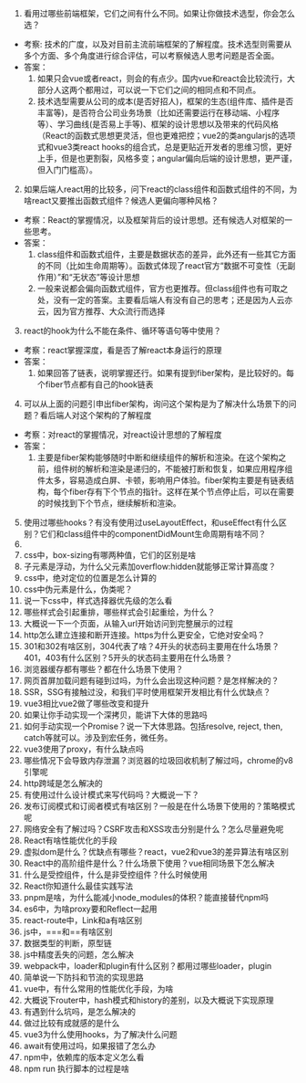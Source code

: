 1. 看用过哪些前端框架，它们之间有什么不同。如果让你做技术选型，你会怎么选？
- 考察: 技术的广度，以及对目前主流前端框架的了解程度。技术选型则需要从多个方面、多个角度进行综合评估，可以考察候选人思考问题是否全面。
- 答案：
    1. 如果只会vue或者react，则会的有点少。国内vue和react会比较流行，大部分人这两个都用过，可以说一下它们之间的相同点和不同点。
    2. 技术选型需要从公司的成本(是否好招人)，框架的生态(组件库、插件是否丰富等)，是否符合公司业务场景（比如还需要运行在移动端、小程序等）、学习曲线(是否易上手等)、框架的设计思想以及带来的代码风格（React的函数式思想更灵活，但也更难把控；vue2的类angularjs的选项式和vue3类react hooks的组合式，总是更贴近开发者的思维习惯，更好上手，但是也更割裂，风格多变；angular偏向后端的设计思想，更严谨，但入门门槛高）。
   
2. 如果后端人react用的比较多，问下react的class组件和函数式组件的不同，为啥react又要推出函数式组件？候选人更偏向哪种风格？
- 考察：React的掌握情况，以及框架背后的设计思想。还有候选人对框架的一些思考。
- 答案：
  1. class组件和函数式组件，主要是数据状态的差异，此外还有一些其它方面的不同（比如生命周期等）。函数式体现了react官方“数据不可变性（无副作用）”和“无状态”等设计思想
  2. 一般来说都会偏向函数式组件，官方也更推荐。但class组件也有可取之处，没有一定的答案。主要看后端人有没有自己的思考；还是因为人云亦云，因为官方推荐、大众流行而选择

3. react的hook为什么不能在条件、循环等语句等中使用？
- 考察：react掌握深度，看是否了解react本身运行的原理
- 答案：
  1. 如果回答了链表，说明掌握还行。如果有提到fiber架构，是比较好的。每个fiber节点都有自己的hook链表

4. 可以从上面的问题引申出fiber架构，询问这个架构是为了解决什么场景下的问题？看后端人对这个架构的了解程度
- 考察：对react的掌握情况，对react设计思想的了解程度
- 答案：
  1. 主要是fiber架构能够随时中断和继续组件的解析和渲染。在这个架构之前，组件树的解析和渲染是递归的，不能被打断和恢复，如果应用程序组件太多，容易造成白屏、卡顿，影响用户体验。fiber架构主要是有链表结构，每个fiber存有下个节点的指针。这样在某个节点停止后，可以在需要的时候找到下个节点，继续解析和渲染。

5. 使用过哪些hooks？有没有使用过useLayoutEffect，和useEffect有什么区别？它们和class组件中的componentDidMount生命周期有啥不同？
6. 
7. css中，box-sizing有哪两种值，它们的区别是啥
8. 子元素是浮动，为什么父元素加overflow:hidden就能够正常计算高度？
9. css中，绝对定位的位置是怎么计算的
10. css中伪元素是什么，伪类呢？
11. 说一下css中，样式选择器优先级的怎么看
12. 哪些样式会引起重排，哪些样式会引起重绘，为什么？
13. 大概说一下一个页面，从输入url开始访问到完整展示的过程
14. http怎么建立连接和断开连接。https为什么更安全，它绝对安全吗？
15. 301和302有啥区别，304代表了啥？4开头的状态码主要用在什么场景？401，403有什么区别？5开头的状态码主要用在什么场景？
16. 浏览器缓存都有哪些？都在什么场景下使用？
17. 网页首屏加载问题有碰到过吗，为什么会出现这种问题？是怎样解决的？
18. SSR，SSG有接触过没，和我们平时使用框架开发相比有什么优缺点？
19. vue3相比vue2做了哪些改变和提升
20. 如果让你手动实现一个深拷贝，能讲下大体的思路吗
21. 如何手动实现一个Promise？说一下大体思路。包括resolve, reject, then, catch等就可以。涉及到宏任务，微任务。
22. vue3使用了proxy，有什么缺点吗
23. 哪些情况下会导致内存泄漏？浏览器的垃圾回收机制了解过吗，chrome的v8引擎呢
24. http跨域是怎么解决的
25. 有使用过什么设计模式来写代码吗？大概说一下？
26. 发布订阅模式和订阅者模式有啥区别？一般是在什么场景下使用的？策略模式呢
27. 网络安全有了解过吗？CSRF攻击和XSS攻击分别是什么？怎么尽量避免呢
28. React有啥性能优化的手段
29. 虚拟dom是什么？优缺点有哪些？react，vue2和vue3的差异算法有啥区别
30. React中的高阶组件是什么？什么场景下使用？vue相同场景下怎么解决
31. 什么是受控组件，什么是非受控组件？什么时候使用
32. React你知道什么最佳实践写法
33. pnpm是啥，为什么能减小node_modules的体积？能直接替代npm吗
34. es6中，为啥proxy要和Reflect一起用
35. react-route中，Link和a有啥区别
36. js中，===和==有啥区别
37. 数据类型的判断，原型链
38. js中精度丢失的问题，怎么解决
39. webpack中，loader和plugin有什么区别？都用过哪些loader，plugin
40. 简单说一下防抖和节流的实现思路
41. vue中，有什么常用的性能优化手段，为啥
42. 大概说下router中，hash模式和history的差别，以及大概说下实现原理
43. 有遇到什么坑吗，是怎么解决的
44. 做过比较有成就感的是什么
45. vue3为什么使用hooks，为了解决什么问题
46. await有使用过吗，如果报错了怎么办
47. npm中，依赖库的版本定义怎么看
48. npm run 执行脚本的过程是啥